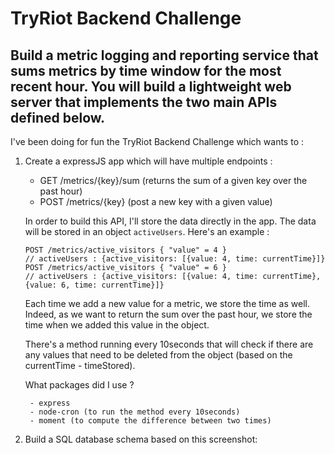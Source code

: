 # TryRiot Backend Challenge
## Build a metric logging and reporting service that sums metrics by time window for the most recent hour. You will build a lightweight web server that implements the two main APIs defined below.

I've been doing for fun the TryRiot Backend Challenge which wants to :

1. Create a expressJS app which will have multiple endpoints : 
    - GET /metrics/{key}/sum (returns the sum of a given key over the past hour)
    - POST /metrics/{key} (post a new key with a given value)

    In order to build this API, I'll store the data directly in the app. The data will be stored in an object `activeUsers`. Here's an example :

    ```
    POST ​/metrics/​active_visitors { ​"value"​ = ​4​ }
    // activeUsers : {active_visitors: [{value: 4, time: currentTime}]} 
    POST ​/metrics/​active_visitors { ​"value"​ = 6​ }
    // activeUsers : {active_visitors: [{value: 4, time: currentTime}, {value: 6, time: currentTime}]} 
    ```

    Each time we add a new value for a metric, we store the time as well. Indeed, as we want to return the sum over the past hour, we store the time when we added
    this value in the object. 

    There's a method running every 10seconds that will check if there are any values that need to be deleted from the object (based on the currentTime - timeStored).

    What packages did I use ?

        - express
        - node-cron (to run the method every 10seconds)
        - moment (to compute the difference between two times)

2. Build a SQL database schema based on this screenshot:
